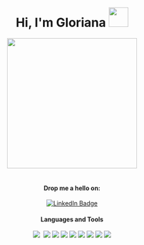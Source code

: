 
<div id="header" align="center">
  <h1>
  Hi, I'm Gloriana <img src="https://media.giphy.com/media/WUlplcMpOCEmTGBtBW/giphy.gif" width="45">
</h1>
  <img src="https://media.giphy.com/media/hpXdHPfFI5wTABdDx9/giphy.gif" width="300"/>
  <div id="badges">
</div>
  <div  align="center"><span></span>
</div>
  <br>
  <div>
    </div>
  <h4>Drop me a hello on:</h4>
  <a href="https://www.linkedin.com/in/glorianafok/" target="_blank">
    <img src="https://img.shields.io/badge/LinkedIn-blue?style=for-the-badge&logo=linkedin&logoColor=white" alt="LinkedIn Badge"/>
  </a>
  <div><h4>Languages and Tools</h4>
<img src="https://img.shields.io/badge/-javascript-F7DF1E?&style=for-the-badge&logo=javascript&logoColor=black" />
<img scr="https://img.shields.io/badge/Next-black?style=for-the-badge&logo=next.js&logoColor=white" />
<img src="https://img.shields.io/badge/HTML5-E34F26?style=for-the-badge&logo=html5&logoColor=white" />
<img src="https://img.shields.io/badge/-css3-1572B6?&style=for-the-badge&logo=css3&logoColor=white" />
<img src="https://img.shields.io/badge/-mongoDB-589636?&style=for-the-badge&logo=mongoDB&logoColor=white" />
<img src="https://img.shields.io/badge/-express-black?&style=for-the-badge&logo=express&logoColor=61DAFB" />
<img src="https://img.shields.io/badge/-ReactJS-grey?&style=for-the-badge&logo=react&logoColor=61DAFB" />
<img src="https://img.shields.io/badge/-nodejs-3C873A?&style=for-the-badge&logo=node&logoColor=white" />
<img src="https://img.shields.io/badge/-Postman-EF5B25?&style=for-the-badge&logo=postman&logoColor=white" />
<img src="https://img.shields.io/badge/-storybook-FF4785?&style=for-the-badge&logo=storybook&logoColor=white" />
  </div>
<div>
